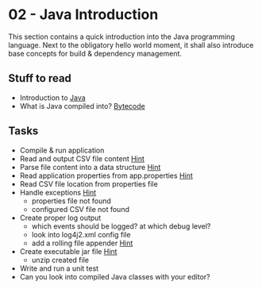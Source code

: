 # 02 - Java Introduction

This section contains a quick introduction into the Java programming language. Next to the obligatory hello world moment, it shall also introduce base concepts for build & dependency management.

## Stuff to read

* Introduction to [Java](https://www.w3schools.com/java/java_intro.asp)
* What is Java compiled into? [Bytecode](https://en.wikipedia.org/wiki/Java_bytecode)

## Tasks

* Compile & run application
* Read and output CSV file content [Hint](https://www.baeldung.com/java-csv-file-array)
* Parse file content into a data structure [Hint](https://www.tutorialspoint.com/java_generics/java_generics_list.htm)
* Read application properties from app.properties [Hint](https://mkyong.com/java/java-properties-file-examples/)
* Read CSV file location from properties file
* Handle exceptions [Hint](https://www.baeldung.com/java-exceptions)
    * properties file not found
    * configured CSV file not found
* Create proper log output
    * which events should be logged? at which debug level?
    * look into log4j2.xml config file
    * add a rolling file appender [Hint](https://mkyong.com/logging/log4j2-xml-example/)
* Create executable jar file [Hint](https://www.baeldung.com/executable-jar-with-maven#bd-thymeleaf-1)
    * unzip created file
* Write and run a unit test
* Can you look into compiled Java classes with your editor?